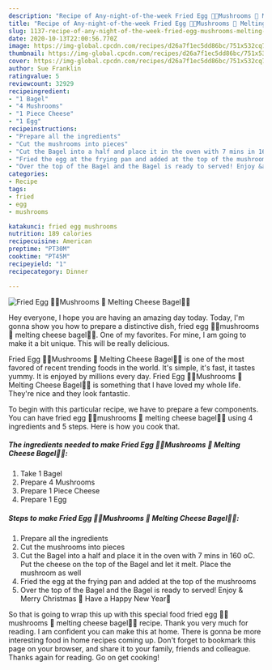 ```yaml
---
description: "Recipe of Any-night-of-the-week Fried Egg 🍳🥪Mushrooms 🍄 Melting Cheese Bagel🍩🍔"
title: "Recipe of Any-night-of-the-week Fried Egg 🍳🥪Mushrooms 🍄 Melting Cheese Bagel🍩🍔"
slug: 1137-recipe-of-any-night-of-the-week-fried-egg-mushrooms-melting-cheese-bagel
date: 2020-10-13T22:00:56.770Z
image: https://img-global.cpcdn.com/recipes/d26a7f1ec5dd86bc/751x532cq70/fried-egg-🍳🥪mushrooms-🍄-melting-cheese-bagel🍩🍔-recipe-main-photo.jpg
thumbnail: https://img-global.cpcdn.com/recipes/d26a7f1ec5dd86bc/751x532cq70/fried-egg-🍳🥪mushrooms-🍄-melting-cheese-bagel🍩🍔-recipe-main-photo.jpg
cover: https://img-global.cpcdn.com/recipes/d26a7f1ec5dd86bc/751x532cq70/fried-egg-🍳🥪mushrooms-🍄-melting-cheese-bagel🍩🍔-recipe-main-photo.jpg
author: Sue Franklin
ratingvalue: 5
reviewcount: 32929
recipeingredient:
- "1 Bagel"
- "4 Mushrooms"
- "1 Piece Cheese"
- "1 Egg"
recipeinstructions:
- "Prepare all the ingredients"
- "Cut the mushrooms into pieces"
- "Cut the Bagel into a half and place it in the oven with 7 mins in 160 oC. Put the cheese on the top of the Bagel and let it melt. Place the mushroom as well"
- "Fried the egg at the frying pan and added at the top of the mushrooms"
- "Over the top of the Bagel and the Bagel is ready to served! Enjoy &amp; Merry Christmas 🎄 Have a Happy New Year🎁"
categories:
- Recipe
tags:
- fried
- egg
- mushrooms

katakunci: fried egg mushrooms 
nutrition: 189 calories
recipecuisine: American
preptime: "PT30M"
cooktime: "PT45M"
recipeyield: "1"
recipecategory: Dinner

---
```



![Fried Egg 🍳🥪Mushrooms 🍄 Melting Cheese Bagel🍩🍔](https://img-global.cpcdn.com/recipes/d26a7f1ec5dd86bc/751x532cq70/fried-egg-🍳🥪mushrooms-🍄-melting-cheese-bagel🍩🍔-recipe-main-photo.jpg)

Hey everyone, I hope you are having an amazing day today. Today, I'm gonna show you how to prepare a distinctive dish, fried egg 🍳🥪mushrooms 🍄 melting cheese bagel🍩🍔. One of my favorites. For mine, I am going to make it a bit unique. This will be really delicious.



Fried Egg 🍳🥪Mushrooms 🍄 Melting Cheese Bagel🍩🍔 is one of the most favored of recent trending foods in the world. It's simple, it's fast, it tastes yummy. It is enjoyed by millions every day. Fried Egg 🍳🥪Mushrooms 🍄 Melting Cheese Bagel🍩🍔 is something that I have loved my whole life. They're nice and they look fantastic.


To begin with this particular recipe, we have to prepare a few components. You can have fried egg 🍳🥪mushrooms 🍄 melting cheese bagel🍩🍔 using 4 ingredients and 5 steps. Here is how you cook that.

<!--inarticleads1-->

##### The ingredients needed to make Fried Egg 🍳🥪Mushrooms 🍄 Melting Cheese Bagel🍩🍔:

1. Take 1 Bagel
1. Prepare 4 Mushrooms
1. Prepare 1 Piece Cheese
1. Prepare 1 Egg




<!--inarticleads2-->

##### Steps to make Fried Egg 🍳🥪Mushrooms 🍄 Melting Cheese Bagel🍩🍔:

1. Prepare all the ingredients
1. Cut the mushrooms into pieces
1. Cut the Bagel into a half and place it in the oven with 7 mins in 160 oC. Put the cheese on the top of the Bagel and let it melt. Place the mushroom as well
1. Fried the egg at the frying pan and added at the top of the mushrooms
1. Over the top of the Bagel and the Bagel is ready to served! Enjoy &amp; Merry Christmas 🎄 Have a Happy New Year🎁




So that is going to wrap this up with this special food fried egg 🍳🥪mushrooms 🍄 melting cheese bagel🍩🍔 recipe. Thank you very much for reading. I am confident you can make this at home. There is gonna be more interesting food in home recipes coming up. Don't forget to bookmark this page on your browser, and share it to your family, friends and colleague. Thanks again for reading. Go on get cooking!
